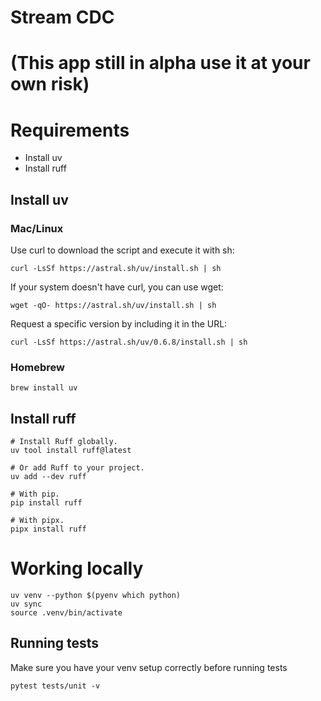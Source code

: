 # Stream CDC

# (This app still in alpha use it at your own risk)

# Requirements
- Install uv
- Install ruff

## Install uv
### Mac/Linux
Use curl to download the script and execute it with sh:

```shell
curl -LsSf https://astral.sh/uv/install.sh | sh
```
If your system doesn't have curl, you can use wget:

```shell
wget -qO- https://astral.sh/uv/install.sh | sh
```
Request a specific version by including it in the URL:

```shell
curl -LsSf https://astral.sh/uv/0.6.8/install.sh | sh
```
### Homebrew
```shell
brew install uv
```
## Install ruff
```shell
# Install Ruff globally.
uv tool install ruff@latest

# Or add Ruff to your project.
uv add --dev ruff

# With pip.
pip install ruff

# With pipx.
pipx install ruff
```

# Working locally

```shell
uv venv --python $(pyenv which python)
uv sync
source .venv/bin/activate
```
## Running tests

Make sure you have your venv setup correctly before running tests
```
pytest tests/unit -v
```
